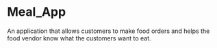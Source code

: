 # Meal_App
An application that allows customers to make food orders and helps the food vendor know what the customers want to eat.
